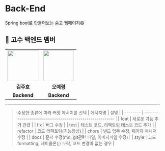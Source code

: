 # Back-End

Spring boot로 만들어보는 숨고 웹페이지😃

## 🐣 고수 백엔드 멤버

<table>
  <tr>
    <td align="center"><a href="https://github.com/kim-ju-ho"><img src="https://avatars.githubusercontent.com/u/45279435?v=4" width="100px" /></a></td>
    <td align="center"><a href="https://github.com/ohyeryung"><img src="https://avatars.githubusercontent.com/u/100130070?v=4" width="100px" /></a></td>
  </tr>
  <tr>
    <td align="center"><b>김주호</b></td>
    <td align="center"><b>오예령</b></td>
  </tr>
  <tr>
    <td align="center"><b>Backend </b></td>
    <td align="center"><b>Backend </b></td>
  </tr>
</table>
<hr>


> 수정한 종류에 따라 커밋 메시지를 선택
> | 메시지명 | 설명 |
> | -------- | -------------------------------------------------------- |
> | feat | 새로운 기능 추가 관련 |
> | fix | 버그 수정 |
> | test | 테스트 코드, 리팩토링 테스트 코드 추가 |
> | refactor | 코드 리팩토링(기능향상) |
> | chore | 빌드 업무 수정, 패키지 매니저 수정 |
> | docs | 문서 수정(md, git관련 파일, 이미지파일 수정) |
> | style | 코드 formatting, 세미콜론(;) 누락, 코드 변경이 없는 경우 |
